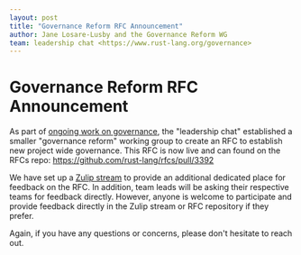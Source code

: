 ```yaml
---
layout: post
title: "Governance Reform RFC Announcement"
author: Jane Losare-Lusby and the Governance Reform WG
team: leadership chat <https://www.rust-lang.org/governance>
---
```


# Governance Reform RFC Announcement

As part of [ongoing work on governance](https://blog.rust-lang.org/inside-rust/2022/10/06/governance-update.html), the "leadership chat" established a smaller "governance reform" working group to create an RFC to establish new project wide governance. This RFC is now live and can found on the RFCs repo: <https://github.com/rust-lang/rfcs/pull/3392>

We have set up a [Zulip stream](https://rust-lang.zulipchat.com/#narrow/stream/369838-rfc-leadership-council-feedback) to provide an additional dedicated place for feedback on the RFC. In addition, team leads will be asking their respective teams for feedback directly. However, anyone is welcome to participate and provide feedback directly in the Zulip stream or RFC repository if they prefer.

Again, if you have any questions or concerns, please don't hesitate to reach out.
